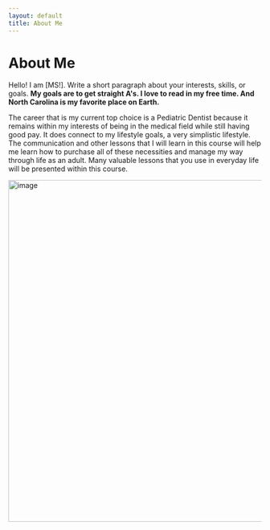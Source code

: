 ```yaml
---
layout: default
title: About Me
---
```

# About Me
Hello! I am [MS!].
Write a short paragraph about your interests, skills, or goals.
**My goals are to get straight A's. I love to read in my free time. And North Carolina is my favorite place on Earth.**


The career that is my current top choice is a Pediatric Dentist because it remains within my interests of being in the medical field while still having good pay. It does connect to my lifestyle goals, a very simplistic lifestyle. The communication and other lessons that I will learn in this course will help me learn how to purchase all of these necessities and manage my way through life as an adult. Many valuable lessons that you use in everyday life will be presented within this course.

<img width="1022" height="681" alt="image" src="https://github.com/user-attachments/assets/8e8caa76-484a-4669-9d79-3c9044d66b64" />
